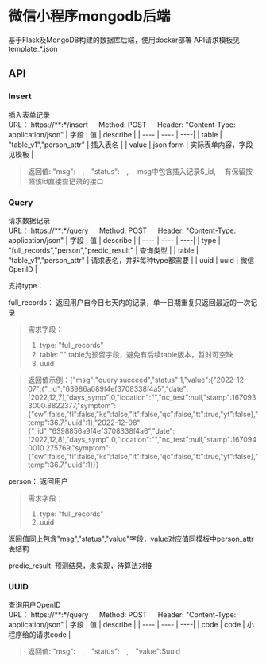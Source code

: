 # 微信小程序mongodb后端

基于Flask及MongoDB构建的数据库后端，使用docker部署
API请求模板见template_*.json

## API

### Insert
插入表单记录  
URL： https://**:*/insert  &emsp;  Method: POST  &emsp;  Header: "Content-Type: application/json"
| 字段 | 值 | describe |
|  ----  | ----  | ----|
| table | "table_v1","person_attr" | 插入表名 |
| value | json form | 实际表单内容，字段见模板 |
> 返回值: "msg":&emsp;,&emsp;"status":&emsp;,&emsp; msg中包含插入记录$_id, &emsp;有保留按照该id直接查记录的接口

### Query
请求数据记录  
URL： https://**:*/query   &emsp; Method: POST  &emsp;  Header: "Content-Type: application/json"
| 字段 | 值 | describe |
|  ----  | ----  | ----|
| type | "full_records","person","predic_result" | 查询类型 |
| table | "table_v1","person_attr" | 请求表名，并非每种type都需要 |
| uuid | uuid | 微信OpenID |

支持type：

full_records：  返回用户自今日七天内的记录，单一日期重复只返回最近的一次记录
> 需求字段： 
> 1. type: "full_records"
> 2. table: "" table为预留字段，避免有后续table版本，暂时可空缺
> 3. uuid

> 返回值示例：{"msg":"query succeed","status":1,"value":{"2022-12-07":{"_id":"63986a089f4ef3708338f4a5","date":[2022,12,7],"days_symp":0,"location":"","nc_test":null,"stamp":1670933000.8822377,"symptom":{"cw":false,"fl":false,"ks":false,"lt":false,"qc":false,"tt":true,"yt":false},"temp":36.7,"uuid":1},"2022-12-08":{"_id":"6398856a9f4ef3708338f4a6","date":[2022,12,8],"days_symp":0,"location":"","nc_test":null,"stamp":1670940010.275769,"symptom":{"cw":false,"fl":false,"ks":false,"lt":false,"qc":false,"tt":true,"yt":false},"temp":36.7,"uuid":1}}}

person：  返回用户
> 需求字段： 
> 1. type: "full_records"
> 2. uuid

返回值同上包含"msg","status","value"字段，value对应值同模板中person_attr表结构

predic_result: 预测结果，未实现，待算法对接

  
### UUID
查询用户OpenID  
URL： https://**:*/query  &emsp; Method: POST  &emsp;  Header: "Content-Type: application/json"
| 字段 | 值 | describe |
|  ----  | ----  | ----|
| code | code | 小程序给的请求code |
> 返回值: "msg":&emsp;,&emsp;"status":&emsp;,&emsp;"value":$uuid